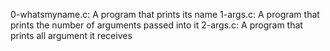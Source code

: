 0-whatsmyname.c: A program that prints its name
1-args.c: A program that prints the number of arguments passed into it
2-args.c: A program that prints all argument it receives
